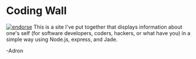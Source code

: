 Coding Wall
===
[![endorse](http://api.coderwall.com/adron/endorsecount.png)](http://coderwall.com/adron)
This is a site I've put together that displays information about one's self (for software developers, coders, hackers, or what have you) in a simple way using Node.js, express, and Jade.

-Adron